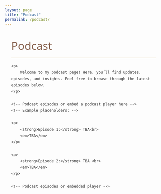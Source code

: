 ```yaml
---
layout: page
title: "Podcast"
permalink: /podcast/
---
```


<style>
    /* Hide the auto-generated page heading (like "Podcast") */
    h1.post-title, h1.page-title, header.post-header h1 {
        display: none !important;
    }

    /* Color Palette & Typography */
    :root {
        --primary-color: #5b7e5f;
        --secondary-color: #8a6552;
        --accent-color: #d8b976;
        --light-bg: #f8f8f5;
        --dark-text: #333333;
    }
    
    .content-wrapper {
        font-family: 'Segoe UI', Tahoma, Geneva, Verdana, sans-serif;
        line-height: 1.7;
        color: var(--dark-text);
        max-width: 900px;
        margin: 0 auto;
        padding: 0 20px;
    }
    
    .content-wrapper h1 {
        font-size: 2.2rem;
        color: var(--secondary-color);
        margin: 2rem 0 1rem;
        font-weight: 500;
        border-bottom: 1px solid rgba(216,185,118,0.3);
        padding-bottom: 0.5rem;
    }
    
    .content-wrapper p {
        font-size: 1.1rem;
        margin-bottom: 1.5rem;
        text-align: justify;
    }
    
    .content-wrapper a {
        color: var(--primary-color);
        text-decoration: none;
        border-bottom: 1px solid var(--accent-color);
        transition: color 0.2s, border-color 0.2s;
        font-weight: 500;
    }
    
    .content-wrapper a:hover {
        color: var(--secondary-color);
        border-color: var(--secondary-color);
    }
</style>

<div class="content-wrapper">
    <!-- You can change or remove this <h1> if you prefer a different heading -->
    <h1>Podcast</h1>
    
    <p>
        Welcome to my podcast page! Here, you’ll find updates, episodes, and insights. Feel free to browse through the latest episodes below.
    </p>
    
    <!-- Podcast episodes or embed a podcast player here -->
    <!-- Example placeholders: -->
    
    <p>
        <strong>Episode 1:</strong> TBA<br>
        <em>TBA</em>
    </p>
    
    <p>
        <strong>Episode 2:</strong> TBA <br>
        <em>TBA</em>
    </p>
    
    <!-- Podcast episodes or embedded player -->
</div>

